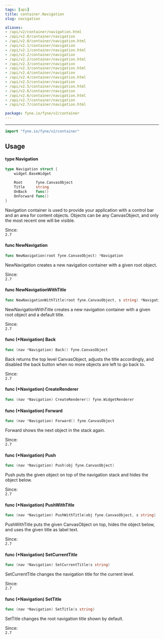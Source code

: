 ```yaml
---
tags: [api]
title: container.Navigation
slug: navigation

aliases:
- /api/v2/container/navigation.html
- /api/v2.0/container/navigation
- /api/v2.0/container/navigation.html
- /api/v2.1/container/navigation
- /api/v2.1/container/navigation.html
- /api/v2.2/container/navigation
- /api/v2.2/container/navigation.html
- /api/v2.3/container/navigation
- /api/v2.3/container/navigation.html
- /api/v2.4/container/navigation
- /api/v2.4/container/navigation.html
- /api/v2.5/container/navigation
- /api/v2.5/container/navigation.html
- /api/v2.6/container/navigation
- /api/v2.6/container/navigation.html
- /api/v2.7/container/navigation
- /api/v2.7/container/navigation.html

package: fyne.io/fyne/v2/container
---
```



---
```go
import "fyne.io/fyne/v2/container"
```

## Usage

#### type Navigation

```go
type Navigation struct {
	widget.BaseWidget

	Root      fyne.CanvasObject
	Title     string
	OnBack    func()
	OnForward func()
}
```

Navigation container is used to provide your application with a control bar and an area for content objects. Objects can be any CanvasObject, and only the most recent one will be visible.


<div class="since">Since: <code>
2.7</code></div>

#### func  NewNavigation

```go
func NewNavigation(root fyne.CanvasObject) *Navigation
```
NewNavigation creates a new navigation container with a given root object.


<div class="since">Since: <code>
2.7</code></div>

#### func  NewNavigationWithTitle

```go
func NewNavigationWithTitle(root fyne.CanvasObject, s string) *Navigation
```
NewNavigationWithTitle creates a new navigation container with a given root object and a default title.


<div class="since">Since: <code>
2.7</code></div>

#### func (*Navigation) Back

```go
func (nav *Navigation) Back() fyne.CanvasObject
```
Back returns the top level CanvasObject, adjusts the title accordingly, and disabled the back button when no more objects are left to go back to.


<div class="since">Since: <code>
2.7</code></div>

#### func (*Navigation) CreateRenderer

```go
func (nav *Navigation) CreateRenderer() fyne.WidgetRenderer
```

#### func (*Navigation) Forward

```go
func (nav *Navigation) Forward() fyne.CanvasObject
```
Forward shows the next object in the stack again.


<div class="since">Since: <code>
2.7</code></div>

#### func (*Navigation) Push

```go
func (nav *Navigation) Push(obj fyne.CanvasObject)
```
Push puts the given object on top of the navigation stack and hides the object below.


<div class="since">Since: <code>
2.7</code></div>

#### func (*Navigation) PushWithTitle

```go
func (nav *Navigation) PushWithTitle(obj fyne.CanvasObject, s string)
```
PushWithTitle puts the given CanvasObject on top, hides the object below, and uses the given title as label text.


<div class="since">Since: <code>
2.7</code></div>

#### func (*Navigation) SetCurrentTitle

```go
func (nav *Navigation) SetCurrentTitle(s string)
```
SetCurrentTitle changes the navigation title for the current level.


<div class="since">Since: <code>
2.7</code></div>

#### func (*Navigation) SetTitle

```go
func (nav *Navigation) SetTitle(s string)
```
SetTitle changes the root navigation title shown by default.


<div class="since">Since: <code>
2.7</code></div>
